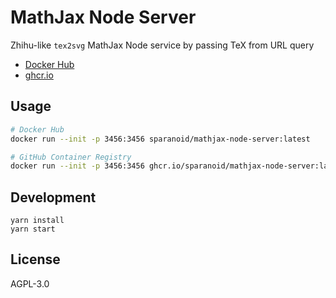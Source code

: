 # MathJax Node Server

Zhihu-like `tex2svg` MathJax Node service by passing TeX from URL query

- [Docker Hub](https://hub.docker.com/r/sparanoid/mathjax-node-server)
- [ghcr.io](https://github.com/users/sparanoid/packages/container/package/mathjax-node-server)

## Usage

```bash
# Docker Hub
docker run --init -p 3456:3456 sparanoid/mathjax-node-server:latest

# GitHub Container Registry
docker run --init -p 3456:3456 ghcr.io/sparanoid/mathjax-node-server:latest
```

## Development

```
yarn install
yarn start
```

## License

AGPL-3.0
